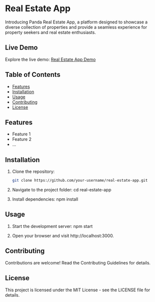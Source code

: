 # Real Estate App

Introducing Panda Real Estate App, a platform designed to showcase a diverse collection of properties and provide a seamless experience for property seekers and real estate enthusiasts.

## Live Demo

Explore the live demo: [Real Estate App Demo](https://real-estate-app-2eez.vercel.app/)

## Table of Contents

- [Features](#features)
- [Installation](#installation)
- [Usage](#usage)
- [Contributing](#contributing)
- [License](#license)

<!-- Add more sections as needed -->

## Features

- Feature 1
- Feature 2
- ...

## Installation

1. Clone the repository:

   ```bash
   git clone https://github.com/your-username/real-estate-app.git
   
2. Navigate to the project folder:
   cd real-estate-app

3. Install dependencies:
    npm install

## Usage

1. Start the development server:
   npm start

2. Open your browser and visit http://localhost:3000.

## Contributing
Contributions are welcome! Read the Contributing Guidelines for details.

## License
This project is licensed under the MIT License - see the LICENSE file for details.



